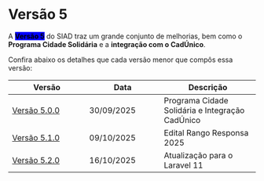 # Versão 5

A <mark style="background-color:blue;">**Versão 5**</mark> do SIAD traz um grande conjunto de melhorias, bem como o **Programa Cidade Solidária** e a **integração com o CadÚnico**.

Confira abaixo os detalhes que cada versão menor que compôs essa versão:

<table><thead><tr><th width="141">Versão</th><th width="136">Data</th><th>Descrição</th></tr></thead><tbody><tr><td><a href="versao-5.0.0.md">Versão 5.0.0</a></td><td>30/09/2025</td><td>Programa Cidade Solidária e Integração CadÚnico</td></tr><tr><td><a href="versao-5.1.0.md">Versão 5.1.0</a></td><td>09/10/2025</td><td>Edital Rango Responsa 2025</td></tr><tr><td><a href="versao-5.2.0.md">Versão 5.2.0</a></td><td>16/10/2025</td><td>Atualização para o Laravel 11</td></tr></tbody></table>
